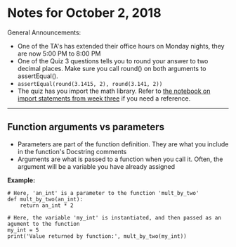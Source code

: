
# Notes for October 2, 2018

General Announcements:
* One of the TA's has extended their office hours on Monday nights, they are now 5:00 PM to 8:00 PM
* One of the Quiz 3 questions tells you to round your answer to two decimal places. Make sure you call round() on both arguments to assertEqual().
 * ```assertEqual(round(3.1415, 2), round(3.141, 2))```
* The quiz has you import the math library. Refer to [the notebook on import statements from week three](https://github.com/enactdev/CISC_106_F18/blob/master/week_03_sept_11_13/import_statement_-_2018_09_11.ipynb) if you need a reference.


---

## Function arguments vs parameters
* Parameters are part of the function definition. They are what you include in the function's Docstring comments
* Arguments are what is passed to a function when you call it. Often, the argument will be a variable you have already assigned

**Example:**
```
# Here, 'an_int' is a parameter to the function 'mult_by_two'
def mult_by_two(an_int):
    return an_int * 2

# Here, the variable 'my_int' is instantiated, and then passed as an agument to the function
my_int = 5
print('Value returned by function:', mult_by_two(my_int))
```


